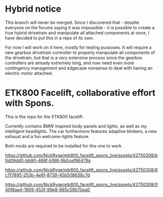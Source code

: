 # Hybrid notice

This branch will never be merged. Since I discovered that - despite everyone on the forums saying it was impossible - it is possible to create a true hybrid drivetrain and manipulate all attached components at once, I have decided to put this in a repo of its own.

For now I will work on it here, mostly for testing purposes. It will require a new gearbox drivetrain controller to properly manipulate all components of the drivetrain, but that is a very extensive process since the gearbox controllers are already extremely long, and now need even more contingency management and edgecase nonsense to deal with having an electric motor attached.

# ETK800 Facelift, collaborative effort with Spons.

This is the repo for the ETK800 facelift.

Currently contains BMW inspired body panels and lights, as well as my intelligent headlights. The car furthermore features adaptive blinkers, a new exhaust and a fun welcome-lights feature. 

Both mods are required to be installed for this one to work.




https://github.com/NickRyge/etk800_facelift_spons_live/assets/42750308/b0d09dd0-bb90-468f-b168-9b0cef96479a

https://github.com/NickRyge/etk800_facelift_spons_live/assets/42750308/6c7f7895-253b-4e6f-8739-45b508638c7d

https://github.com/NickRyge/etk800_facelift_spons_live/assets/42750308/040f8aa4-1909-453f-99e8-865c59b70ea0

